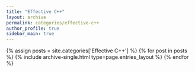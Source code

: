 ```yaml
---
title: "Effective C++"
layout: archive
permalink: categories/effective-c++
author_profile: true
sidebar_main: true
---
```


{% assign posts = site.categories['Effective C++'] %}
{% for post in posts %} {% include archive-single.html type=page.entries_layout %} {% endfor %}